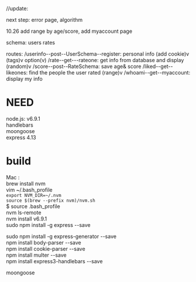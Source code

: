 
//update:

next step: error page, algorithm


10.26 add range by age/score, add myaccount page


schema:
 users
 rates
 
routes:
 /userinfo--post--UserSchema--register: personal info (add cookie)v (tags)v option(v)
 /rate--get---rateone: get info from database and display (random)v 
 /score--post--RateSchema: save age& score 
 /liked--get--likeones: find the people the user rated (range)v
 /whoami--get--myaccount: display my info











# NEED

node.js: v6.9.1<br>
handlebars <br>
moongoose<br>
express 4.13<br>

# build

Mac :<br>
brew install nvm<br>
vim ~/.bash_profile<br>
   `export NVM_DIR=~/.nvm`<br>
   `source $(brew --prefix nvm)/nvm.sh`<br>
$ source .bash_profile<br>
nvm ls-remote<br>
nvm install v6.9.1<br>
sudo npm install -g express --save<br>

sudo npm install -g express-generator --save<br>
npm install body-parser --save<br>
npm install cookie-parser --save<br>
npm install multer --save<br>
npm install express3-handlebars --save<br>

moongoose<br>
